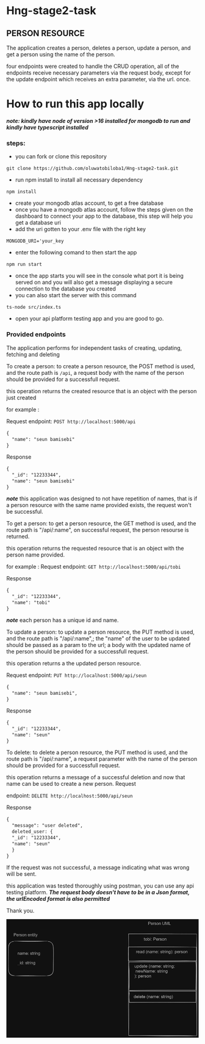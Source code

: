 # Hng-stage2-task
## PERSON RESOURCE

The application creates a person, deletes a person, update a person, and get a person using the name of the person.

four endpoints were created to handle the CRUD operation, all of the endpoints receive necessary parameters via the request body, except for the update endpoint which receives an extra parameter, via the url.
once.


# How to run this app locally

***note: kindly have node of version >16 installed for mongodb to run and kindly have typescript installed***
### steps:
- you can fork or clone this repository
```
git clone https://github.com/oluwatobiloba1/Hng-stage2-task.git
```
- run npm install to install all necessary dependency

```
npm install
```

- create your mongodb atlas account, to get a free database
- once you have a mongodb atlas account, follow the steps given on the dashboard to connect your app to the database, this step will help you get a database uri
- add the uri gotten to your .env file with the right key 
```
MONGODB_URI='your_key
```
- enter the following comand to then start the app 
```
npm run start
```
- once the app starts you will see in the console what port it is being served on and you will also get a message displaying a secure connection to the database you created
- you can also start the server with this command 
```
ts-node src/index.ts
```
- open your api platform testing app and you are good to go.


### Provided endpoints

The application performs for independent tasks of creating, updating, fetching and deleting

To create a person:
to create a person resource, the POST method is used, and the route path is `/api`, a request body with the name of the person should be provided for a successfull request.

this operation returns the created resource that is an object with the person just created

for example :

Request
endpoint: `POST http://localhost:5000/api`
```
{
  "name": "seun bamisebi"
}
```
Response
```
{
  "_id": "12233344",
  "name": "seun bamisebi"
}
```
***note*** this application was designed to not have repetition of names, that is if a person resource with the same name provided exists, the request won't be successful.

To get a person:
to get a person resource, the GET method is used, and the route path is "/api/:name",
on successful request, the person resourse is returned.

this operation returns the requested resource that is an object with the person name provided.

for example :
Request
endpoint: `GET http://localhost:5000/api/tobi`

Response
```
{
  "_id": "12233344",
  "name": "tobi"
}
```
***note*** each person has a unique id and name.

To update a person:
to update a person resource, the PUT method is used, and the route path is "/api/:name",;
the "name" of the user to be updated should be passed as a param to the url;
a body with the updated name of the person should be provided for a successfull request.

this operation returns a the updated person resource.

Request
endpoint: `PUT http://localhost:5000/api/seun`
```
{
  "name": "seun bamisebi",
}
```
Response
```
{
  "_id": "12233344",
  "name": "seun"
}
```


To delete:
to delete a person resource, the PUT method is used, and the route path is "/api/:name", a request parameter with the name of the person should be provided for a successfull request.

this operation returns a message of a successful deletion and now that name can be used to create a new person.
Request

endpoint: `DELETE http://localhost:5000/api/seun`

Response
```
{
  "message": "user deleted",
  deleted_user: {
  "_id": "12233344",
  "name": "seun"
  }
}
```

If the request was not successful, a message indicating what was wrong will be sent.


this application was tested thoroughly using postman, you can use any api testing platform.
***The request body doesn't have to be in a Json format, the urlEncoded format is also permitted***






  Thank you.



![uml](diagram.png)
